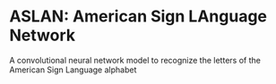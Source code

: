 # ASLAN: American Sign LAnguage Network
A convolutional neural network model to recognize the letters of the American Sign Language alphabet
